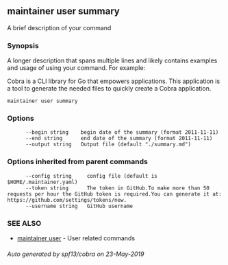 ## maintainer user summary

A brief description of your command

### Synopsis


A longer description that spans multiple lines and likely contains examples
and usage of using your command. For example:

Cobra is a CLI library for Go that empowers applications.
This application is a tool to generate the needed files
to quickly create a Cobra application.

```
maintainer user summary
```

### Options

```
      --begin string    begin date of the summary (format 2011-11-11)
      --end string      end date of the summary (format 2011-11-11)
      --output string   Output file (default "./summary.md")
```

### Options inherited from parent commands

```
      --config string     config file (default is $HOME/.maintainer.yaml)
      --token string      The token in GitHub.To make more than 50 requests per hour the GitHub token is required.You can generate it at: https://github.com/settings/tokens/new.
      --username string   GitHub username
```

### SEE ALSO
* [maintainer user](maintainer_user.md)	 - User related commands

###### Auto generated by spf13/cobra on 23-May-2019
